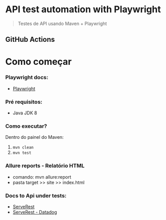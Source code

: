 
# API test automation with Playwright  

> Testes de API usando Maven + Playwright

## GitHub Actions



# Como começar

### Playwright docs:
 - [Playwright](https://playwright.dev/java/docs/api-testing)

### Pré requisitos:
 - Java JDK 8

### Como executar?

Dentro do painel do Maven:

 1. `mvn clean`
 1. `mvn test`

### Allure reports - Relatório HTML

- comando: mvn allure:report
- pasta target >> site >> index.html

### Docs to Api under tests: 
 - [ServeRest](https://serverest.dev/#/)
 - [ServeRest - Datadog](https://p.datadoghq.eu/sb/421fcfee-35ec-11ee-b87f-da7ad0900005-2aaf85264a89d11b7001bcab452a266e?refresh_mode=sliding&theme=light&tpl_var_env%5B0%5D=serverest.dev&from_ts=1699931511294&to_ts=1699932411294&live=true)


